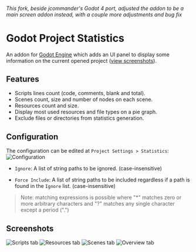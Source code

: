 ###### This fork, beside jcommander's Godot 4 port, adjusted the addon to be a main screen addon instead, with a couple more adjustments and bug fix

# Godot Project Statistics

An addon for [Godot Engine](https://github.com/godotengine/godot/) which adds an UI panel to display some information on the current opened project ([view screenshots](#screenshots)).

## Features

* Scripts lines count (code, comments, blank and total).
* Scenes count, size and number of nodes on each scene.
* Resources count and size.
* Display most used resources and file types on a pie graph.
* Exclude files or directories from statistics generation.

## Configuration

The configuration can be edited at `Project Settings > Statistics`:
![Configuration](./addons/project-statistics/screenshots/configuration.png)

* `Ignore`: A list of string paths to be ignored. (case-insensitive)

* `Force Include`: A list of string paths to be included regardless if a path is found in the `Ignore` list. (case-insensitive)

> Note: matching expressions is possible where "*" matches zero or more arbitrary characters and "?" matches any single character except a period (".")

## Screenshots

![Scripts tab](./addons/project-statistics/screenshots/scripts_tab.png)
![Resources tab](./addons/project-statistics/screenshots/resources_tab.png)
![Scenes tab](./addons/project-statistics/screenshots/scenes_tab.png)
![Overview tab](./addons/project-statistics/screenshots/overview_tab.png)
